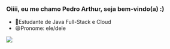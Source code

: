 ### Oiiii, eu me chamo Pedro Arthur, seja bem-vindo(a) :) 

- 😬Estudante de Java Full-Stack e Cloud
- 😄Pronome: ele/dele
  

<picture>
  <source
    srcset="https://github-readme-stats.vercel.app/api?username=PedroRossetto&show_icons=true&theme=synthwave"
    media="(prefers-color-scheme: dark)"
  />
  <source
    srcset="https://github-readme-stats.vercel.app/api?username=PedroRossetto&show_icons=true"
    media="(prefers-color-scheme: light), (prefers-color-scheme: no-preference)"
  />
  <img src="https://github-readme-stats.vercel.app/api?username=anuraghazra&show_icons=true" />
</picture>




